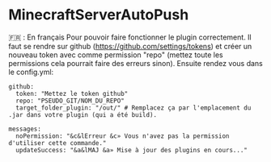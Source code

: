 # MinecraftServerAutoPush

🇫🇷 : En français
Pour pouvoir faire fonctionner le plugin correctement. Il faut se rendre sur github (https://github.com/settings/tokens) et créer un nouveau token avec comme permission "repo" (mettez toute les permissions cela pourrait faire des erreurs sinon). Ensuite rendez vous dans le config.yml:
```
github:
  token: "Mettez le token github"
  repo: "PSEUDO_GIT/NOM_DU_REPO"
  target_folder_plugin: "/out/" # Remplacez ça par l'emplacement du .jar dans votre plugin (qui a été build).

messages:
  noPermission: "&c&lErreur &c» Vous n'avez pas la permission d'utiliser cette commande."
  updateSuccess: "&a&lMAJ &a» Mise à jour des plugins en cours..."
```
